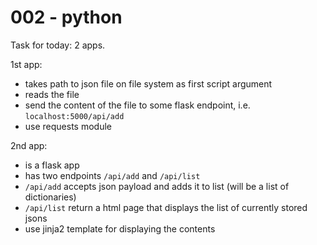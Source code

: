 # 002 - python

Task for today: 2 apps.

1st app:
- takes path to json file on file system as first script argument
- reads the file
- send the content of the file to some flask endpoint, i.e. `localhost:5000/api/add`
- use requests module

2nd app:
- is a flask app
- has two endpoints `/api/add` and `/api/list`
- `/api/add` accepts json payload and adds it to list (will be a list of dictionaries)
- `/api/list` return a html page that displays the list of currently stored jsons
- use jinja2 template for displaying the contents

